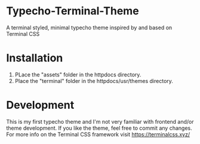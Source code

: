 # Typecho-Terminal-Theme
A terminal styled, minimal typecho theme inspired by and based on Terminal CSS

# Installation
1. PLace the "assets" folder in the httpdocs directory.
2. Place the "terminal" folder in the httpdocs/usr/themes directory.

# Development
This is my first typecho theme and I'm not very familiar with frontend and/or theme development.
If you like the theme, feel free to commit any changes.
For more info on the Terminal CSS framework visit https://terminalcss.xyz/
